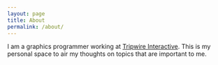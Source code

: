 ```yaml
---
layout: page
title: About
permalink: /about/
---
```

I am a graphics programmer working at [Tripwire Interactive](http://www.tripwireinteractive.com/). This is my personal space to air my thoughts on topics that are important to me.
